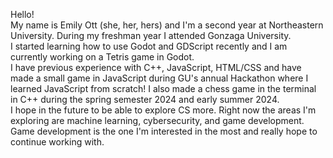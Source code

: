 Hello! <br>
My name is Emily Ott (she, her, hers) and I'm a second year at Northeastern University. During my freshman year I attended Gonzaga University. <br>
I started learning how to use Godot and GDScript recently and I am currently working on a Tetris game in Godot. <br>
I have previous experience with C++, JavaScript, HTML/CSS and have made a small game in JavaScript during GU's annual Hackathon where I learned JavaScript from scratch! I also made a chess game in the terminal in C++ during the spring semester 2024 and early summer 2024. <br>
I hope in the future to be able to explore CS more. Right now the areas I'm exploring are machine learning, cybersecurity, and game development. Game development is the one I'm interested in the most and really hope to continue working with.
<!--
**Em-Ott/em-ott** is a ✨ _special_ ✨ repository because its `README.md` (this file) appears on your GitHub profile.

Here are some ideas to get you started:

- 🔭 I’m currently working on ...
- 🌱 I’m currently learning ...
- 👯 I’m looking to collaborate on ...
- 🤔 I’m looking for help with ...
- 💬 Ask me about ...
- 📫 How to reach me: ...
- 😄 Pronouns: ...
- ⚡ Fun fact: ...
-->
